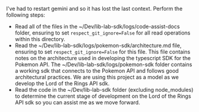I've had to restart gemini and so it has lost the last context. Perform the following steps:

- Read all of the files in the ~/Dev/lib-lab-sdk/logs/code-assist-docs folder, ensuring to set `respect_git_ignore=False` for all read operations within this directory.
- Read the ~/Dev/lib-lab-sdk/logs/pokemon-sdk/architecture.md file, ensuring to set `respect_git_ignore=False` for this file. This file contains notes on the architecture used in developing the typescript SDK for the Pokemon API. The  ~/Dev/lib-lab-sdk/logs/pokemon-sdk folder contains a working sdk that connects to the Pokemon API and follows good architectural practices. We are using this project as a model as we develop the Lord of the Rings API sdk.
- Read the code in the ~/Dev/lib-lab-sdk folder (excluding node_modules) to determine the current stage of development on the Lord of the Rings API sdk so you can assist me as we move forward.